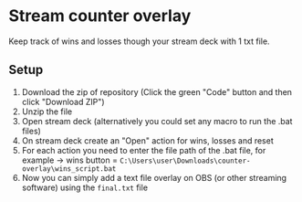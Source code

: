 # Stream counter overlay
Keep track of wins and losses though your stream deck with 1 txt file.

## Setup

1. Download the zip of repository (Click the green "Code" button and then click "Download ZIP")
2. Unzip the file
3. Open stream deck (alternatively you could set any macro to run the .bat files)
4. On stream deck create an "Open" action for wins, losses and reset
5. For each action you need to enter the file path of the .bat file, for example -> wins button = `C:\Users\user\Downloads\counter-overlay\wins_script.bat`
7. Now you can simply add a text file overlay on OBS (or other streaming software) using the `final.txt` file 
